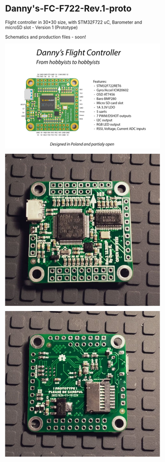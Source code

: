 # Danny's-FC-F722-Rev.1-proto
Flight controller in 30*30 size, with STM32F722 uC, Barometer and microSD slot - Version 1 (Prototype)

Schematics and production files - soon!

![Short manual](https://github.com/dnuk/Danny-s-FC-F722-Rev.1-proto/blob/master/PHOTOS/manual.jpg)

![Top view](https://github.com/dnuk/Danny-s-FC-F722-Rev.1-proto/blob/master/PHOTOS/TOP_ASSEMBLED.jpg)

![Bottom view](https://github.com/dnuk/Danny-s-FC-F722-Rev.1-proto/blob/master/PHOTOS/BOTTOM_ASSEMBLED.jpg)
